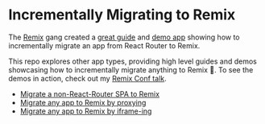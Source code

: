 # Incrementally Migrating to Remix

The [Remix](https://remix.run) gang created a [great guide](https://remix.run/docs/en/v1/guides/migrating-react-router-app) and [demo app](https://github.com/kentcdodds/incremental-react-router-to-remix-upgrade-path) showing how to incrementally migrate an app from React Router to Remix.

This repo explores other app types, providing high level guides and demos showcasing how to incrementally migrate anything to Remix 🙂. To see the demos in action, check out my [Remix Conf talk](https://www.youtube.com/watch?v=4_nxvVTNY9s&t=25590s).

- [Migrate a non-React-Router SPA to Remix](./packages/incremental-non-rr-spa-to-remix-upgrade-path/)
- [Migrate any app to Remix by proxying](./packages/incremental-black-box-to-remix-upgrade-path-via-proxy/)
- [Migrate any app to Remix by iframe-ing](./packages/incremental-black-box-to-remix-upgrade-path-via-iframe/)
